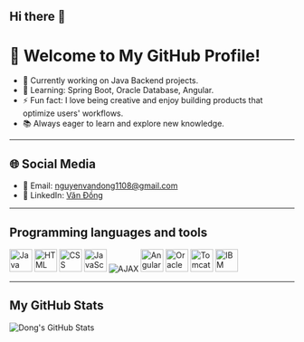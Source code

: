 ## Hi there 👋

# 👋 Welcome to My GitHub Profile!
- 🔭 Currently working on Java Backend projects.
- 🌱 Learning: Spring Boot, Oracle Database, Angular.
- ⚡ Fun fact: I love being creative and enjoy building products that optimize users' workflows.
- 📚 Always eager to learn and explore new knowledge.

---
## 🌐 Social Media
- 📧 Email: [nguyenvandong1108@gmail.com](mailto:nguyenvandong1108@gmail.com)
- 💼 LinkedIn: [Văn Đồng](https://www.linkedin.com/in/văn-đồng-682709119)
  
---
## Programming languages and tools

<p>
  <!-- Java -->
  <img src="https://cdn.jsdelivr.net/gh/devicons/devicon/icons/java/java-original.svg" alt="Java" width="40" height="40"/>
  <!-- HTML -->
  <img src="https://cdn.jsdelivr.net/gh/devicons/devicon/icons/html5/html5-original.svg" alt="HTML" width="40" height="40"/>
  <!-- CSS -->
  <img src="https://cdn.jsdelivr.net/gh/devicons/devicon/icons/css3/css3-original.svg" alt="CSS" width="40" height="40"/>
  <!-- JavaScript -->
  <img src="https://cdn.jsdelivr.net/gh/devicons/devicon/icons/javascript/javascript-original.svg" alt="JavaScript" width="40" height="40"/>
  <!-- AJAX -->
  <img src="https://img.shields.io/badge/AJAX-Active-blue" alt="AJAX" />
  <!-- Angular -->
  <img src="https://cdn.jsdelivr.net/gh/devicons/devicon/icons/angularjs/angularjs-original.svg" alt="Angular" width="40" height="40"/>
  <!-- Oracle -->
  <img src="https://cdn.jsdelivr.net/gh/devicons/devicon/icons/oracle/oracle-original.svg" alt="Oracle" width="40" height="40"/>
  <!-- Tomcat -->
  <img src="https://img.icons8.com/color/48/000000/tomcat.png" alt="Tomcat" width="40" height="40"/>
  <!-- IBM WebSphere -->
  <img src="https://img.icons8.com/color/48/000000/ibm.png" alt="IBM WebSphere" width="40" height="40"/>
</p>

---
## My GitHub Stats
![Dong's GitHub Stats](https://github-readme-stats.vercel.app/api?username=nvdong1108&show_icons=true&theme=radical)
